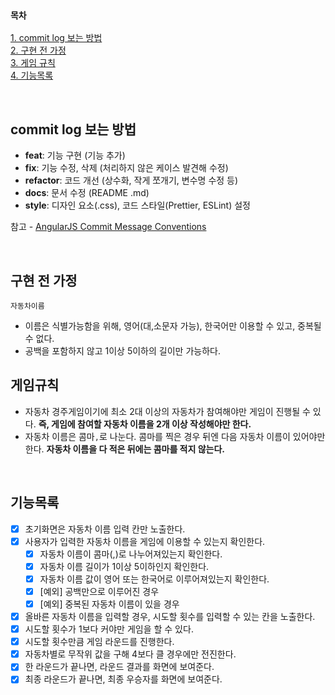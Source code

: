 ### `목차`

[1. commit log 보는 방법](#commit-log-보는-방법)  
[2. 구현 전 가정](#구현-전-가정)  
[3. 게임 규칙](#게임-규칙)  
[4. 기능목록](#기능목록)

<br>

## commit log 보는 방법

- **feat**: 기능 구현 (기능 추가)
- **fix**: 기능 수정, 삭제 (처리하지 않은 케이스 발견해 수정)
- **refactor**: 코드 개선 (상수화, 작게 쪼개기, 변수명 수정 등)
- **docs**: 문서 수정 (README .md)
- **style**: 디자인 요소(.css), 코드 스타일(Prettier, ESLint) 설정

참고 - [AngularJS Commit Message Conventions](https://gist.github.com/stephenparish/9941e89d80e2bc58a153#allowed-type)

<br>

## 구현 전 가정

`자동차이름`

- 이름은 식별가능함을 위해, 영어(대,소문자 가능), 한국어만 이용할 수 있고, 중복될 수 없다.
- 공백을 포함하지 않고 1이상 5이하의 길이만 가능하다.

## 게임규칙

- 자동차 경주게임이기에 최소 2대 이상의 자동차가 참여해야만 게임이 진행될 수 있다.
  **즉, 게임에 참여할 자동차 이름을 2개 이상 작성해야만 한다.**
- 자동차 이름은 콤마`,`로 나눈다. 콤마를 찍은 경우 뒤엔 다음 자동차 이름이 있어야만 한다.
  **자동차 이름을 다 적은 뒤에는 콤마를 적지 않는다.**

<br>

## 기능목록

- [x] 초기화면은 자동차 이름 입력 칸만 노출한다.
- [x] 사용자가 입력한 자동차 이름을 게임에 이용할 수 있는지 확인한다.
  - [x] 자동차 이름이 콤마(,)로 나누어져있는지 확인한다.
  - [x] 자동차 이름 길이가 1이상 5이하인지 확인한다.
  - [x] 자동차 이름 값이 영어 또는 한국어로 이루어져있는지 확인한다.
  - [x] [예외] 공백만으로 이루어진 경우
  - [x] [예외] 중복된 자동차 이름이 있을 경우
- [x] 올바른 자동차 이름을 입력할 경우, 시도할 횟수를 입력할 수 있는 칸을 노출한다.
- [x] 시도할 횟수가 1보다 커야만 게임을 할 수 있다.
- [x] 시도할 횟수만큼 게임 라운드를 진행한다.
- [x] 자동차별로 무작위 값을 구해 4보다 클 경우에만 전진한다.
- [x] 한 라운드가 끝나면, 라운드 결과를 화면에 보여준다.
- [x] 최종 라운드가 끝나면, 최종 우승자를 화면에 보여준다.
